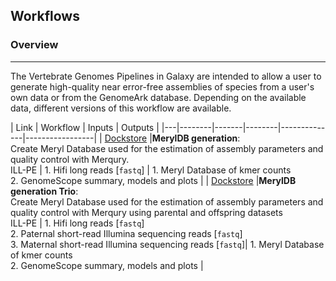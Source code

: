 ## Workflows


### Overview
-------------
The Vertebrate Genomes Pipelines in Galaxy are intended to allow a user to generate high-quality near error-free assemblies of species from a user's own data or from the GenomeArk database. Depending on the available data, different versions of this workflow are available. 


| Link | Workflow |  Inputs | Outputs |
|---|--------|-------|--------|--------------|-----------------|
| [Dockstore](https://dockstore.org/workflows/github.com/iwc-workflows/VGP-meryldb-creation/main:main?tab=info)      |**MerylDB generation**:<br>Create Meryl Database used for the estimation of assembly parameters and quality control with Merqury.<br><span class="badge badge-success">ILL-PE</span> | 1. Hifi long reads [`fastq`] | 1. Meryl Database of kmer counts <br> 2. GenomeScope summary, models and plots |
| [Dockstore](https://github.com/iwc-workflows/VGP-meryldb-creation-trio/tree/main)      |**MerylDB generation Trio**:<br>Create Meryl Database used for the estimation of assembly parameters and quality control with Merqury using parental and offspring datasets<br><span class="badge badge-success">ILL-PE</span> | 1. Hifi long reads [`fastq`] <br> 2. Paternal short-read Illumina sequencing reads [`fastq`] <br> 3. Maternal short-read Illumina sequencing reads [`fastq`]| 1. Meryl Database of kmer counts <br> 2. GenomeScope summary, models and plots |
                                    

